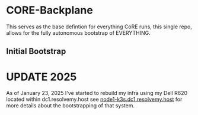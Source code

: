 # CORE-Backplane

This serves as the base defintion for everything CoRE runs, this single repo, allows for the fully autonomous bootstrap of EVERYTHING.


## Initial Bootstrap


# UPDATE 2025

As of January 23, 2025 I've started to rebuild my infra using my Dell R620 located within dc1.resolvemy.host see [node1-k3s.dc1.resolvemy.host](https://github.com/K-FOSS/node1-k3s.dc1.resolvemy.host) for more details about the bootstrapping of that system.

